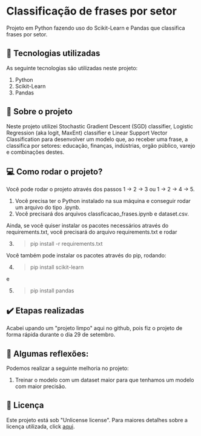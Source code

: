 # Classificação de frases por setor

Projeto em Python fazendo uso do Scikit-Learn e Pandas que classifica frases por setor.

## :hammer: Tecnologias utilizadas
As seguinte tecnologias são utilizadas neste projeto:

1. Python
2. Scikit-Learn
3. Pandas

## :book: Sobre o projeto

Neste projeto utilizei Stochastic Gradient Descent (SGD) classifier, Logistic Regression (aka logit, MaxEnt) classifier e Linear Support Vector Classification para desenvolver um modelo que, ao receber uma frase, a classifica por setores: educação, finanças, indústrias, orgão público, varejo e combinações destes.

## :computer: Como rodar o projeto?

Você pode rodar o projeto através dos passos 1 -> 2 -> 3 ou 1 -> 2 -> 4 -> 5.

1. Você precisa ter o Python instalado na sua máquina e conseguir rodar um arquivo do tipo .ipynb.
2. Você precisará dos arquivos classficacao_frases.ipynb e dataset.csv.

Ainda, se você quiser instalar os pacotes necessários através do requirements.txt, você precisará do arquivo requirements.txt e rodar

3. > pip install -r requirements.txt

Você também pode instalar os pacotes através do pip, rodando:

4. > pip install scikit-learn

e

5. > pip install pandas

## :heavy_check_mark: Etapas realizadas

Acabei upando um "projeto limpo" aqui no github, pois fiz o projeto de forma rápida durante o dia 29 de setembro.

## :thinking: Algumas reflexões:

Podemos realizar a seguinte melhoria no projeto:

1. Treinar o modelo com um dataset maior para que tenhamos um modelo com maior precisão.


## :ramen: Licença

Este projeto está sob "Unlicense license". Para maiores detalhes sobre a licença utilizada, click [aqui](https://github.com/devmadruga/elt_projeto/blob/main/LICENSE). 
